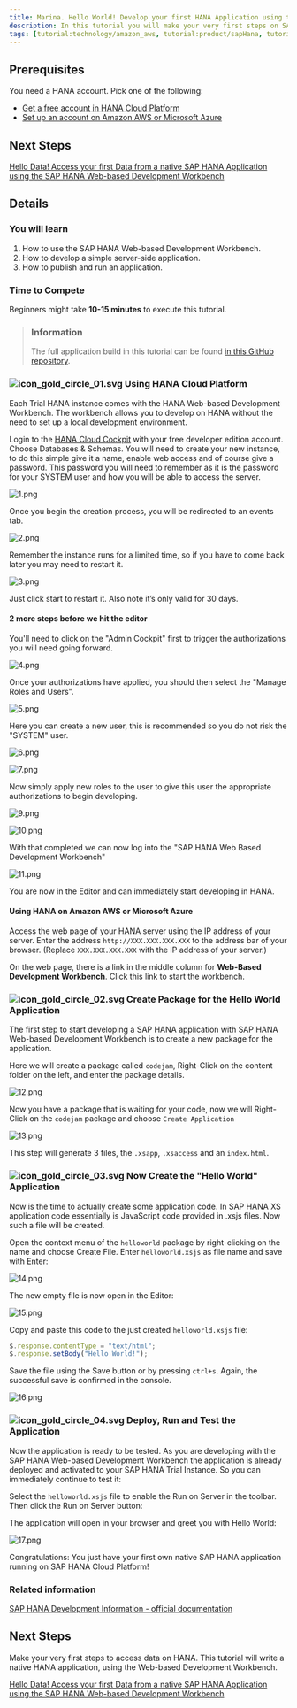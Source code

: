 ```yaml
---
title: Marina. Hello World! Develop your first HANA Application using the Web-based Development Workbench
description: In this tutorial you will make your very first steps on SAP HANA and develop a very simple "Hello World" application using the SAP HANA Web-based Development Workbench on the SAP HANA Cloud Platform.
tags: [tutorial:technology/amazon_aws, tutorial:product/sapHana, tutorial:product/hcp, tutorial:interest/gettingstarted, tutorial:product/hcp_web_workbench]
---
```


## Prerequisites  
You need a HANA account. Pick one of the following:
- [Get a free account in HANA Cloud Platform](https://account.hanatrial.ondemand.com/register23234)
- [Set up an account on Amazon AWS or Microsoft Azure](http://go.sap.com/developer/tutorials/hana-setup-cloud.html)

## Next Steps
[Hello Data! Access your first Data from a native SAP HANA Application using the SAP HANA Web-based Development Workbench](https://go.sap.com/developer/tutorials/hana-data-access-authorizations/32423/1111)

## Details
### You will learn  
1. How to use the SAP HANA Web-based Development Workbench.
2. How to develop a simple server-side application.
3. How to publish and run an application.

### Time to Compete
Beginners might take **10-15 minutes** to execute this tutorial.

> ### Information
>The full application build in this tutorial can be found [in this GitHub repository](https://github.com/SAP/cloud-hana-helloworld/).

### ![icon_gold_circle_01.svg](http://go.sap.com/dam/application/shared/icons/icon_gold_circle_01.svg) Using HANA Cloud Platform
Each Trial HANA instance comes with the HANA Web-based Development Workbench. The workbench allows you to develop on HANA without the need to set up a local development environment.

Login to the [HANA Cloud Cockpit](https://account.hanatrial.ondemand.com/cockpit) with your free developer edition account.
Choose Databases & Schemas. You will need to create your new instance, to do this simple give it a name, enable web access and of course give a password. This password you will need to remember as it is the password for your SYSTEM user and how you will be able to access the server.

![1.png](1.png)

Once you begin the creation process, you will be redirected to an events tab.

![2.png](2.png)

Remember the instance runs for a limited time, so if you have to come back later you may need to restart it.

![3.png](3.png)

Just click start to restart it. Also note it’s only valid for 30 days.

#### 2 more steps before we hit the editor

You'll need to click on the "Admin Cockpit" first to trigger the authorizations you will need going forward.

![4.png](4.png)

Once your authorizations have applied, you should then select the "Manage Roles and Users".

![5.png](5.png)

Here you can create a new user, this is recommended so you do not risk the "SYSTEM" user.

![6.png](6.png)

![7.png](7.png)

Now simply apply new roles to the user to give this user the appropriate authorizations to begin developing.

![9.png](9.png)

![10.png](10.png)

With that completed we can now log into the "SAP HANA Web Based Development Workbench"

![11.png](11.png)

You are now in the Editor and can immediately start developing in HANA.

#### Using HANA on Amazon AWS or Microsoft Azure
Access the web page of your HANA server using the IP address of your server. Enter the address ```http://XXX.XXX.XXX.XXX``` to the address bar of your browser. (Replace ```XXX.XXX.XXX.XXX``` with the IP address of your server.)

On the web page, there is a link in the middle column for **Web-Based Development Workbench**. Click this link to start the workbench.

### ![icon_gold_circle_02.svg](http://go.sap.com/dam/application/shared/icons/icon_gold_circle_02.svg) Create Package for the Hello World Application
The first step to start developing a SAP HANA application with SAP HANA Web-based Development Workbench is to create a new package for the application.

Here we will create a package called `codejam`, Right-Click on the content folder on the left, and enter the package details.

![12.png](12.png)

Now you have a package that is waiting for your code, now we will Right-Click on the ```codejam``` package and choose ```Create Application```

![13.png](13.png)

This step will generate 3 files, the `.xsapp`, `.xsaccess` and an `index.html`.

### ![icon_gold_circle_03.svg](http://go.sap.com/dam/application/shared/icons/icon_gold_circle_03.svg) Now Create the "Hello World" Application
Now is the time to actually create some application code. In SAP HANA XS application code essentially is JavaScript code provided in .xsjs files. Now such a file will be created.

Open the context menu of the ```helloworld``` package by right-clicking on the name and choose Create File. Enter ```helloworld.xsjs``` as file name and save with Enter:

![14.png](14.png)

The new empty file is now open in the Editor:

![15.png](15.png)

Copy and paste this code to the just created ```helloworld.xsjs``` file:

```js
$.response.contentType = "text/html";
$.response.setBody("Hello World!");
```

Save the file using the Save button or by pressing ```ctrl+s```. Again, the successful save is confirmed in the console.

![16.png](16.png)

### ![icon_gold_circle_04.svg](http://go.sap.com/dam/application/shared/icons/icon_gold_circle_04.svg) Deploy, Run and Test the Application
Now the application is ready to be tested. As you are developing with the SAP HANA Web-based Development Workbench the application is already deployed and activated to your SAP HANA Trial Instance. So you can immediately continue to test it:

Select the ```helloworld.xsjs``` file to enable the Run on Server in the toolbar. Then click the Run on Server button:

The application will open in your browser and greet you with Hello World:

![17.png](17.png)

Congratulations: You just have your first own native SAP HANA application running on SAP HANA Cloud Platform!

### Related information
[SAP HANA Development Information - official documentation](http://help.sap.com/hana_platform#section6)


## Next Steps
Make your very first steps to access data on HANA. This tutorial will write a native HANA application, using the Web-based Development Workbench.

[Hello Data! Access your first Data from a native SAP HANA Application using the SAP HANA Web-based Development Workbench](http://go.sap.com/developer/tutorials/hana-data-access-authorizations.html)
